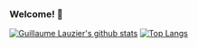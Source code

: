 ### Welcome! 👋

[![Guillaume Lauzier's github stats](https://github-readme-stats.vercel.app/api?username=guillaumelauzier&show_icons=true)](https://github.com/guillaumelauzier) [![Top Langs](https://github-readme-stats.vercel.app/api/top-langs/?username=guillaumelauzier&langs_count=8)](https://github.com/anuraghazra/github-readme-stats)
